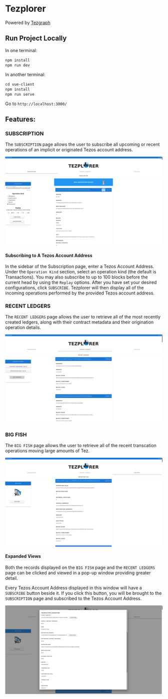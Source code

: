 # Tezplorer
Powered by [Tezgraph](http://www.tezgraph.com)

## Run Project Locally
In one terminal:
```
npm install 
npm run dev
```
In another terminal:
```
cd vue-client
npm install
npm run serve
```
Go to `http://localhost:3000/`

## Features:

### SUBSCRIPTION
The `SUBSCRIPTION` page allows the user to subscribe all upcoming or recent operations of an implicit or originated Tezos account address.

<img src="./public/images/sub-with-new.png">

#### Subscribing to A Tezos Account Address
In the sidebar of the Subscription page, enter a Tezos Account Address. Under the `Operation Kind` section, select an operation kind (the default is Transactions). You may also subscribe to up to 100 blocks before the current head by using the `Replay` options. After you have set your desired configurations, click `SUBSCRIBE`. Tezplorer will then display all of the incoming operations performed by the provided Tezos account address.

### RECENT LEDGERS
The `RECENT LEDGERS` page allows the user to retrieve all of the most recently created ledgers, along with their contract metadata and their origination operation details.

<img src="./public/images/ledgers.png">

### BIG FISH
The `BIG FISH` page allows the user to retrieve all of the recent transcation operations moving large amounts of Tez. 

<img src="./public/images/big-fish.png">

#### Expanded Views
Both the records displayed on the `BIG FISH` page and the `RECENT LEDGERS` page can be clicked and viewed in a pop-up window providing greater detail. 

Every Tezos Account Address displayed in this window will have a `SUBSCRIBE` button beside it. If you click this button, you will be brought to the `SUBSCRIPTION` page and subscribed to the Tezos Account Address.

<img src="./public/images/expanded-view.png">
